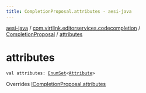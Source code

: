 ```yaml
---
title: CompletionProposal.attributes - aesi-java
---
```


[aesi-java](../../index.html) / [com.virtlink.editorservices.codecompletion](../index.html) / [CompletionProposal](index.html) / [attributes](.)

# attributes

`val attributes: `[`EnumSet`](http://docs.oracle.com/javase/6/docs/api/java/util/EnumSet.html)`<`[`Attribute`](../-attribute/index.html)`>`

Overrides [ICompletionProposal.attributes](../-i-completion-proposal/attributes.html)

